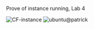 Prove of instance running, Lab 4

![CF-instance](https://user-images.githubusercontent.com/77375881/139142819-31a2e821-7c4b-4bcd-b55c-acad9d55cf74.jpeg)
![ubuntu@patrick](https://user-images.githubusercontent.com/77375881/139142820-93d41894-c567-4f8e-aba2-7f521645d764.jpeg)
